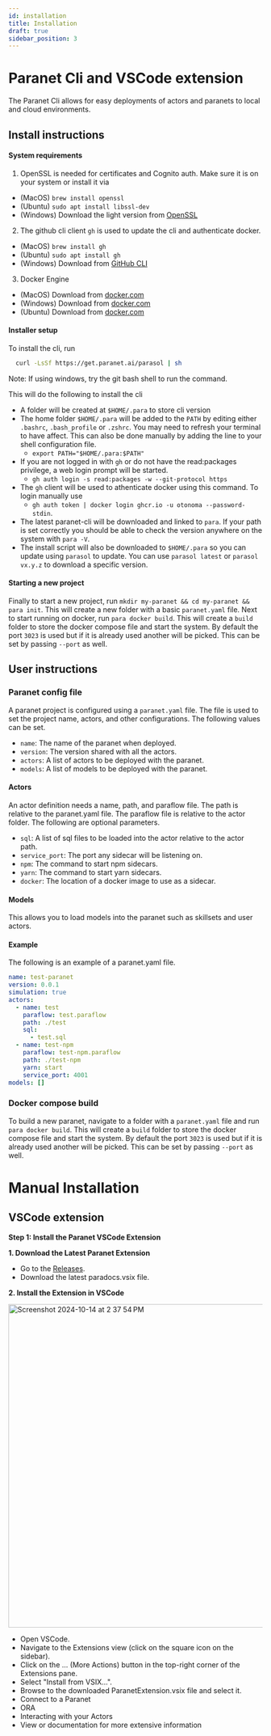 ```yaml
---
id: installation 
title: Installation
draft: true
sidebar_position: 3
---
```


# Paranet Cli and VSCode extension
The Paranet Cli allows for easy deployments of actors and paranets to local and cloud environments.

## Install instructions
#### System requirements
1. OpenSSL is needed for certificates and Cognito auth. Make sure it is on your system or install it via
- (MacOS) `brew install openssl`
- (Ubuntu) `sudo apt install libssl-dev`
- (Windows) Download the light version from [OpenSSL](https://slproweb.com/products/Win32OpenSSL.html)
2. The github cli client `gh` is used to update the cli and authenticate docker.
- (MacOS) `brew install gh`
- (Ubuntu) `sudo apt install gh`
- (Windows) Download from [GitHub CLI](https://cli.github.com/)
3. Docker Engine
- (MacOS) Download from [docker.com](https://docs.docker.com/desktop/setup/install/mac-install/)
- (Windows) Download from [docker.com](https://docs.docker.com/desktop/setup/install/windows-install/)
- (Ubuntu) Download from [docker.com](https://docs.docker.com/engine/install/ubuntu/)

#### Installer setup
To install the cli, run
```sh
  curl -LsSf https://get.paranet.ai/parasol | sh
```

Note: If using windows, try the git bash shell to run the command.

This will do the following to install the cli
- A folder will be created at `$HOME/.para` to store cli version
- The home folder `$HOME/.para` will be added to the `PATH` by editing either `.bashrc`, `.bash_profile` or `.zshrc`. You may need to refresh your terminal to have affect. This can also be done manually by adding the line to your shell configuration file. 
  - `export PATH="$HOME/.para:$PATH"`
- If you are not logged in with `gh` or do not have the read:packages privilege, a web login prompt will be started.
  - `gh auth login -s read:packages -w --git-protocol https`
- The `gh` client will be used to athenticate docker using this command. To login manually use
  - `gh auth token | docker login ghcr.io -u otonoma --password-stdin`.
- The latest paranet-cli will be downloaded and linked to `para`. If your path is set correctly you should be able to check the version anywhere on the system with `para -V`.
- The install script will also be downloaded to `$HOME/.para` so you can update using `parasol` to update. You can use `parasol latest` or `parasol vx.y.z` to download a specific version.

#### Starting a new project

Finally to start a new project, run `mkdir my-paranet && cd my-paranet && para init`. This will create a new folder with a basic `paranet.yaml` file.
Next to start running on docker, run `para docker build`. This will create a `build` folder to store the docker compose file and start the system. By default the port `3023` is used but if it is already used another will be picked. This can be set by passing `--port` as well.

## User instructions

### Paranet config file
A paranet project is configured using a `paranet.yaml` file. The file is used to set the project name, actors, and other configurations. The following values can be set.
- `name`: The name of the paranet when deployed.
- `version`: The version shared with all the actors.
- `actors`: A list of actors to be deployed with the paranet.
- `models`: A list of models to be deployed with the paranet.

#### Actors
An actor definition needs a name, path, and paraflow file. The path is relative to the paranet.yaml file. The paraflow file is relative to the actor folder. The following are optional parameters.
- `sql`: A list of sql files to be loaded into the actor relative to the actor path.
- `service_port`: The port any sidecar will be listening on.
- `npm`: The command to start npm sidecars.
- `yarn`: The command to start yarn sidecars.
- `docker`: The location of a docker image to use as a sidecar.

#### Models
This allows you to load models into the paranet such as skillsets and user actors.

#### Example
The following is an example of a paranet.yaml file.
```yaml
name: test-paranet
version: 0.0.1
simulation: true
actors:
  - name: test
    paraflow: test.paraflow
    path: ./test
    sql:
      - test.sql
  - name: test-npm
    paraflow: test-npm.paraflow
    path: ./test-npm
    yarn: start
    service_port: 4001
models: []
```

### Docker compose build
To build a new paranet, navigate to a folder with a `paranet.yaml` file and run `para docker build`. This will create a `build` folder to store the docker compose file and start the system. By default the port `3023` is used but if it is already used another will be picked. This can be set by passing `--port` as well.

# Manual Installation

## VSCode extension

**Step 1: Install the Paranet VSCode Extension**

**1. Download the Latest Paranet Extension**
- Go to the [Releases]([https://github.com/grokit-data/paranet/releases](https://github.com/otonoma/parabolic/releases/latest)).
- Download the latest paradocs.vsix file.

**2. Install the Extension in VSCode**

<img width="640" alt="Screenshot 2024-10-14 at 2 37 54 PM" src="https://github.com/user-attachments/assets/0f4c757c-79ed-4a07-9294-3381f4df9d80"/>

- Open VSCode.
- Navigate to the Extensions view (click on the square icon on the sidebar).
- Click on the ... (More Actions) button in the top-right corner of the Extensions pane.
- Select "Install from VSIX...".
- Browse to the downloaded ParanetExtension.vsix file and select it.
- Connect to a Paranet
- ORA
- Interacting with your Actors
- View or documentation for more extensive information
